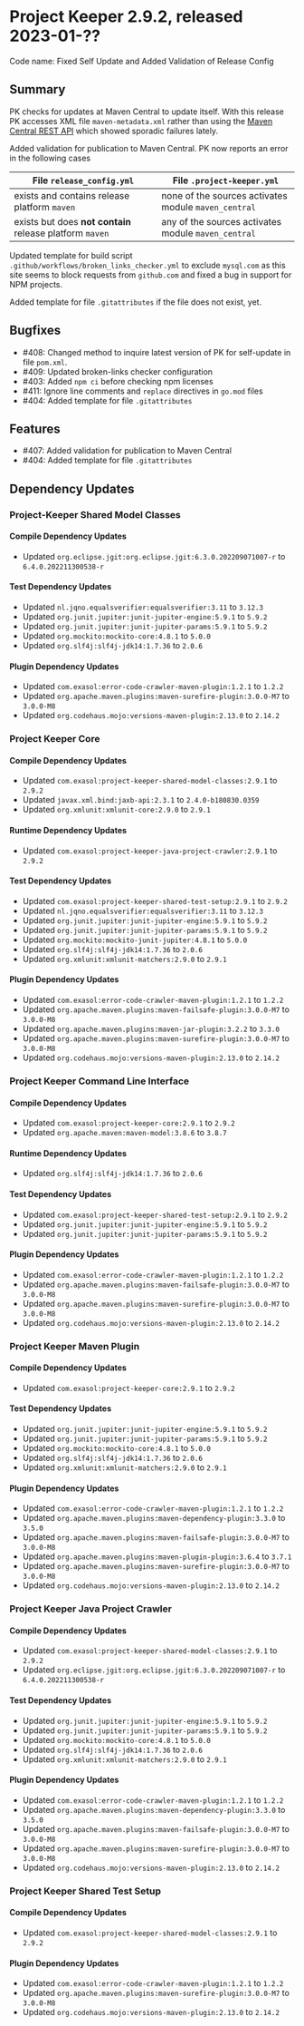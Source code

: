 # Project Keeper 2.9.2, released 2023-01-??

Code name: Fixed Self Update and Added Validation of Release Config

## Summary

PK checks for updates at Maven Central to update itself. With this release PK accesses XML file `maven-metadata.xml` rather than using the [Maven Central REST API](https://central.sonatype.org/search/rest-api-guide/) which showed sporadic failures lately.

Added validation for publication to Maven Central. PK now reports an error in the following cases

| File `release_config.yml`                                | File `.project-keeper.yml`                           |
|----------------------------------------------------------|------------------------------------------------------|
| exists and contains release platform `maven`             | none of the sources activates module `maven_central` |
| exists but does **not contain** release platform `maven` | any of the sources activates module `maven_central`  |

Updated template for build script `.github/workflows/broken_links_checker.yml` to exclude `mysql.com` as this site seems to block requests from `github.com` and fixed a bug in support for NPM projects.

Added template for file `.gitattributes` if the file does not exist, yet.

## Bugfixes

* #408: Changed method to inquire latest version of PK for self-update in file `pom.xml`.
* #409: Updated broken-links checker configuration
* #403: Added `npm ci` before checking npm licenses
* #411: Ignore line comments and `replace` directives in `go.mod` files
* #404: Added template for file `.gitattributes`

## Features

* #407: Added validation for publication to Maven Central
* #404: Added template for file `.gitattributes`

## Dependency Updates

### Project-Keeper Shared Model Classes

#### Compile Dependency Updates

* Updated `org.eclipse.jgit:org.eclipse.jgit:6.3.0.202209071007-r` to `6.4.0.202211300538-r`

#### Test Dependency Updates

* Updated `nl.jqno.equalsverifier:equalsverifier:3.11` to `3.12.3`
* Updated `org.junit.jupiter:junit-jupiter-engine:5.9.1` to `5.9.2`
* Updated `org.junit.jupiter:junit-jupiter-params:5.9.1` to `5.9.2`
* Updated `org.mockito:mockito-core:4.8.1` to `5.0.0`
* Updated `org.slf4j:slf4j-jdk14:1.7.36` to `2.0.6`

#### Plugin Dependency Updates

* Updated `com.exasol:error-code-crawler-maven-plugin:1.2.1` to `1.2.2`
* Updated `org.apache.maven.plugins:maven-surefire-plugin:3.0.0-M7` to `3.0.0-M8`
* Updated `org.codehaus.mojo:versions-maven-plugin:2.13.0` to `2.14.2`

### Project Keeper Core

#### Compile Dependency Updates

* Updated `com.exasol:project-keeper-shared-model-classes:2.9.1` to `2.9.2`
* Updated `javax.xml.bind:jaxb-api:2.3.1` to `2.4.0-b180830.0359`
* Updated `org.xmlunit:xmlunit-core:2.9.0` to `2.9.1`

#### Runtime Dependency Updates

* Updated `com.exasol:project-keeper-java-project-crawler:2.9.1` to `2.9.2`

#### Test Dependency Updates

* Updated `com.exasol:project-keeper-shared-test-setup:2.9.1` to `2.9.2`
* Updated `nl.jqno.equalsverifier:equalsverifier:3.11` to `3.12.3`
* Updated `org.junit.jupiter:junit-jupiter-engine:5.9.1` to `5.9.2`
* Updated `org.junit.jupiter:junit-jupiter-params:5.9.1` to `5.9.2`
* Updated `org.mockito:mockito-junit-jupiter:4.8.1` to `5.0.0`
* Updated `org.slf4j:slf4j-jdk14:1.7.36` to `2.0.6`
* Updated `org.xmlunit:xmlunit-matchers:2.9.0` to `2.9.1`

#### Plugin Dependency Updates

* Updated `com.exasol:error-code-crawler-maven-plugin:1.2.1` to `1.2.2`
* Updated `org.apache.maven.plugins:maven-failsafe-plugin:3.0.0-M7` to `3.0.0-M8`
* Updated `org.apache.maven.plugins:maven-jar-plugin:3.2.2` to `3.3.0`
* Updated `org.apache.maven.plugins:maven-surefire-plugin:3.0.0-M7` to `3.0.0-M8`
* Updated `org.codehaus.mojo:versions-maven-plugin:2.13.0` to `2.14.2`

### Project Keeper Command Line Interface

#### Compile Dependency Updates

* Updated `com.exasol:project-keeper-core:2.9.1` to `2.9.2`
* Updated `org.apache.maven:maven-model:3.8.6` to `3.8.7`

#### Runtime Dependency Updates

* Updated `org.slf4j:slf4j-jdk14:1.7.36` to `2.0.6`

#### Test Dependency Updates

* Updated `com.exasol:project-keeper-shared-test-setup:2.9.1` to `2.9.2`
* Updated `org.junit.jupiter:junit-jupiter-engine:5.9.1` to `5.9.2`
* Updated `org.junit.jupiter:junit-jupiter-params:5.9.1` to `5.9.2`

#### Plugin Dependency Updates

* Updated `com.exasol:error-code-crawler-maven-plugin:1.2.1` to `1.2.2`
* Updated `org.apache.maven.plugins:maven-failsafe-plugin:3.0.0-M7` to `3.0.0-M8`
* Updated `org.apache.maven.plugins:maven-surefire-plugin:3.0.0-M7` to `3.0.0-M8`
* Updated `org.codehaus.mojo:versions-maven-plugin:2.13.0` to `2.14.2`

### Project Keeper Maven Plugin

#### Compile Dependency Updates

* Updated `com.exasol:project-keeper-core:2.9.1` to `2.9.2`

#### Test Dependency Updates

* Updated `org.junit.jupiter:junit-jupiter-engine:5.9.1` to `5.9.2`
* Updated `org.junit.jupiter:junit-jupiter-params:5.9.1` to `5.9.2`
* Updated `org.mockito:mockito-core:4.8.1` to `5.0.0`
* Updated `org.slf4j:slf4j-jdk14:1.7.36` to `2.0.6`
* Updated `org.xmlunit:xmlunit-matchers:2.9.0` to `2.9.1`

#### Plugin Dependency Updates

* Updated `com.exasol:error-code-crawler-maven-plugin:1.2.1` to `1.2.2`
* Updated `org.apache.maven.plugins:maven-dependency-plugin:3.3.0` to `3.5.0`
* Updated `org.apache.maven.plugins:maven-failsafe-plugin:3.0.0-M7` to `3.0.0-M8`
* Updated `org.apache.maven.plugins:maven-plugin-plugin:3.6.4` to `3.7.1`
* Updated `org.apache.maven.plugins:maven-surefire-plugin:3.0.0-M7` to `3.0.0-M8`
* Updated `org.codehaus.mojo:versions-maven-plugin:2.13.0` to `2.14.2`

### Project Keeper Java Project Crawler

#### Compile Dependency Updates

* Updated `com.exasol:project-keeper-shared-model-classes:2.9.1` to `2.9.2`
* Updated `org.eclipse.jgit:org.eclipse.jgit:6.3.0.202209071007-r` to `6.4.0.202211300538-r`

#### Test Dependency Updates

* Updated `org.junit.jupiter:junit-jupiter-engine:5.9.1` to `5.9.2`
* Updated `org.junit.jupiter:junit-jupiter-params:5.9.1` to `5.9.2`
* Updated `org.mockito:mockito-core:4.8.1` to `5.0.0`
* Updated `org.slf4j:slf4j-jdk14:1.7.36` to `2.0.6`
* Updated `org.xmlunit:xmlunit-matchers:2.9.0` to `2.9.1`

#### Plugin Dependency Updates

* Updated `com.exasol:error-code-crawler-maven-plugin:1.2.1` to `1.2.2`
* Updated `org.apache.maven.plugins:maven-dependency-plugin:3.3.0` to `3.5.0`
* Updated `org.apache.maven.plugins:maven-failsafe-plugin:3.0.0-M7` to `3.0.0-M8`
* Updated `org.apache.maven.plugins:maven-surefire-plugin:3.0.0-M7` to `3.0.0-M8`
* Updated `org.codehaus.mojo:versions-maven-plugin:2.13.0` to `2.14.2`

### Project Keeper Shared Test Setup

#### Compile Dependency Updates

* Updated `com.exasol:project-keeper-shared-model-classes:2.9.1` to `2.9.2`

#### Plugin Dependency Updates

* Updated `com.exasol:error-code-crawler-maven-plugin:1.2.1` to `1.2.2`
* Updated `org.apache.maven.plugins:maven-surefire-plugin:3.0.0-M7` to `3.0.0-M8`
* Updated `org.codehaus.mojo:versions-maven-plugin:2.13.0` to `2.14.2`
